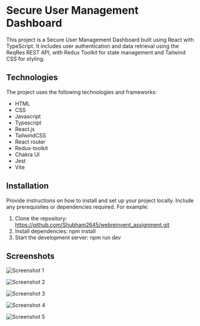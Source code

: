 # Secure User Management Dashboard

This project is a Secure User Management Dashboard built using React with TypeScript. It includes user authentication and data retrieval using the ReqRes REST API, with Redux Toolkit for state management and Tailwind CSS for styling.


## Technologies

The project uses the following technologies and frameworks:

- HTML
- CSS
- Javascript
- Typescript
- React.js
- TailwindCSS
- React router
- Redux-toolkit
- Chakra UI
- Jest 
- Vite

## Installation

Provide instructions on how to install and set up your project locally. Include any prerequisites or dependencies required. For example:

1. Clone the repository: https://github.com/Shubham2645/webreinvent_assignment.git
2. Install dependencies: npm install
3. Start the development server: npm run dev

## Screenshots

![Screenshot 1](/webreinvent_assignment/images/1.png)

![Screenshot 2](/webreinvent_assignment/images/2.png)

![Screenshot 3](/webreinvent_assignment/images/3.png)

![Screenshot 4](/webreinvent_assignment/images/4.png)

![Screenshot 5](/webreinvent_assignment/images/5.png)